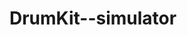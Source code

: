# DrumKit--simulator

<!--
<h1 align="center">Hi 👋, here we have the ChiM (Childcare Manager)</h1>
<h3 align="center">Developed this platform in the fourth semester of the faculty.</h3>

---

<h3 align="left">Here we have the requirement:</h3>

(RO) Sa se dezvolte o aplicatie Web care sa permita utilizatorilor autentificati -- eventual, familii sau cupluri de persoane -- gestiunea resurselor privitoare la ingrijirea unui copil (de la bebelus si copil de varsta prescolara la puber). Se vor viza calendarul hranirii, al orelor de somn, diverse resurse multimedia (fotografii, filme, inregistrari audio,...) privind evolutia copilului, istoricul medical, relationarea cu alti copii (e.g., verisori, colegi de gradinita/scoala) etc. Aplicatia va oferi o vedere cronologica (timeline) a celor mai importante momente surprinse referitoare la fiecare copil in parte, cu posibilitatea partajarii celor mai semnificative momente in cadrul unei aplicatii sociale sau via un flux de stiri RSS. Functionalitatile sistemului vor fi expuse si prin intermediul unui API Web REST/GraphQL. Bonus: adoptarea unor maniere de vizualizare interesanta a dezvoltarii psihosomatice a fiecarui copil ori a unui grup de copii.

(EN) Develop a web application that allows authenticated users -- eventyally, families or couples -- to manage resources related to the care of a child (from baby and preschooler to puberty). The application will target the following: feeding schedule, sleep schedule, various multimedia resources (photos, videos, audio recordings,...) regarding the child's development, medical history, relationship with other children (e.g., cousins, kindergarten/school classmates) etc. The application will provide a chronological view (timeline) of the most important moments captured for each child, with the possibility of sharing the most significant moments within a social application or via an RSS news feed. The system functionalities will also be exposed through a REST/GraphQL Web API. Bonus: Adoption of interesting ways of visualizing the psychosomatic development of each child or a group of children.

---

<h3 align="left">Installation:</h3>

1. Clone the current repositoy! Now you have the project avalable on your local server!</br>
 Type command: ```git clone git@github.com:AndromedaOMA/Web-Tech-Project.git```
2. Run the Apache localhost and MySQL data base via XAMPP control panel. </br>
 (download it from here: https://www.apachefriends.org/download.html)
3. Open the admin page of the MySQL and import tha database structure located here: ./Web-Tech-Project/db_structure/chim.sql .</br>
4. Open the localhost in any browser and navigate to the controller directory.</br>
5. Have fun!


# How does it work?

- Create your profile and, after that, insert your children data (first name, email, etc) to help Childcare Manager to do his job.
- After finishing this setup, you can store all of the children data like time schedules and medical records. The Chim project offers users the option to keep their memories and thoughts accesing the Journey respectively the Journal page.
  
---

<h3 align="left">Structure:</h3>

 More about it in the project documentation located here: ./Web-Tech-Project/controller/Documentation.php .

<h3 align="left">The logic behind the code:</h3>

 - The front end was made using HTML, CSS and JavaScript language resulting a responsive and user friendly design.
 - The back end was made using PHP language storing all the user information (Import/Store data about their children) and responding to all user supported commands (Login/Signup).
 
---

- ⚡ Fun fact **This is my first web project made using HTML, CSS and JavaScript language for front end and the PHP language for back end!**
